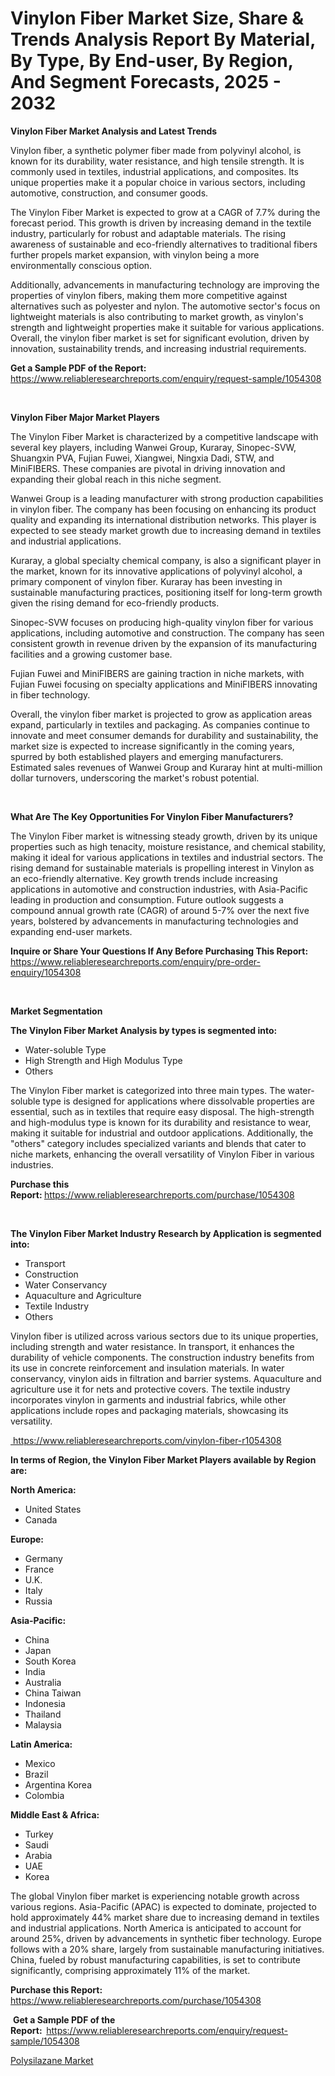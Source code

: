 <p><h1>Vinylon Fiber Market Size, Share & Trends Analysis Report By Material, By Type, By End-user, By Region, And Segment Forecasts, 2025 - 2032</h1></p><p><strong>Vinylon Fiber Market Analysis and Latest Trends</strong></p>
<p><p>Vinylon fiber, a synthetic polymer fiber made from polyvinyl alcohol, is known for its durability, water resistance, and high tensile strength. It is commonly used in textiles, industrial applications, and composites. Its unique properties make it a popular choice in various sectors, including automotive, construction, and consumer goods.</p><p>The Vinylon Fiber Market is expected to grow at a CAGR of 7.7% during the forecast period. This growth is driven by increasing demand in the textile industry, particularly for robust and adaptable materials. The rising awareness of sustainable and eco-friendly alternatives to traditional fibers further propels market expansion, with vinylon being a more environmentally conscious option.</p><p>Additionally, advancements in manufacturing technology are improving the properties of vinylon fibers, making them more competitive against alternatives such as polyester and nylon. The automotive sector's focus on lightweight materials is also contributing to market growth, as vinylon's strength and lightweight properties make it suitable for various applications. Overall, the vinylon fiber market is set for significant evolution, driven by innovation, sustainability trends, and increasing industrial requirements.</p></p>
<p><strong>Get a Sample PDF of the Report:&nbsp;</strong> <a href="https://www.reliableresearchreports.com/enquiry/request-sample/1054308?utm_campaign=3430&utm_medium=2&utm_source=Github&utm_content=ia&utm_term=31032025&utm_id=vinylon-fiber">https://www.reliableresearchreports.com/enquiry/request-sample/1054308</a></p>
<p>&nbsp;</p>
<p><strong>Vinylon Fiber Major Market Players</strong></p>
<p><p>The Vinylon Fiber Market is characterized by a competitive landscape with several key players, including Wanwei Group, Kuraray, Sinopec-SVW, Shuangxin PVA, Fujian Fuwei, Xiangwei, Ningxia Dadi, STW, and MiniFIBERS. These companies are pivotal in driving innovation and expanding their global reach in this niche segment.</p><p>Wanwei Group is a leading manufacturer with strong production capabilities in vinylon fiber. The company has been focusing on enhancing its product quality and expanding its international distribution networks. This player is expected to see steady market growth due to increasing demand in textiles and industrial applications.</p><p>Kuraray, a global specialty chemical company, is also a significant player in the market, known for its innovative applications of polyvinyl alcohol, a primary component of vinylon fiber. Kuraray has been investing in sustainable manufacturing practices, positioning itself for long-term growth given the rising demand for eco-friendly products.</p><p>Sinopec-SVW focuses on producing high-quality vinylon fiber for various applications, including automotive and construction. The company has seen consistent growth in revenue driven by the expansion of its manufacturing facilities and a growing customer base.</p><p>Fujian Fuwei and MiniFIBERS are gaining traction in niche markets, with Fujian Fuwei focusing on specialty applications and MiniFIBERS innovating in fiber technology. </p><p>Overall, the vinylon fiber market is projected to grow as application areas expand, particularly in textiles and packaging. As companies continue to innovate and meet consumer demands for durability and sustainability, the market size is expected to increase significantly in the coming years, spurred by both established players and emerging manufacturers. Estimated sales revenues of Wanwei Group and Kuraray hint at multi-million dollar turnovers, underscoring the market's robust potential.</p></p>
<p>&nbsp;</p>
<p><strong>What Are The Key Opportunities For Vinylon Fiber Manufacturers?</strong></p>
<p><p>The Vinylon Fiber market is witnessing steady growth, driven by its unique properties such as high tenacity, moisture resistance, and chemical stability, making it ideal for various applications in textiles and industrial sectors. The rising demand for sustainable materials is propelling interest in Vinylon as an eco-friendly alternative. Key growth trends include increasing applications in automotive and construction industries, with Asia-Pacific leading in production and consumption. Future outlook suggests a compound annual growth rate (CAGR) of around 5-7% over the next five years, bolstered by advancements in manufacturing technologies and expanding end-user markets.</p></p>
<p><strong>Inquire or Share Your Questions If Any Before Purchasing This Report:</strong> <a href="https://www.reliableresearchreports.com/enquiry/pre-order-enquiry/1054308?utm_campaign=3430&utm_medium=2&utm_source=Github&utm_content=ia&utm_term=31032025&utm_id=vinylon-fiber">https://www.reliableresearchreports.com/enquiry/pre-order-enquiry/1054308</a></p>
<p>&nbsp;</p>
<p><strong>Market Segmentation</strong></p>
<p><strong>The Vinylon Fiber Market Analysis by types is segmented into:</strong></p>
<p><ul><li>Water-soluble Type</li><li>High Strength and High Modulus Type</li><li>Others</li></ul></p>
<p><p>The Vinylon Fiber market is categorized into three main types. The water-soluble type is designed for applications where dissolvable properties are essential, such as in textiles that require easy disposal. The high-strength and high-modulus type is known for its durability and resistance to wear, making it suitable for industrial and outdoor applications. Additionally, the "others" category includes specialized variants and blends that cater to niche markets, enhancing the overall versatility of Vinylon Fiber in various industries.</p></p>
<p><strong>Purchase this Report:&nbsp;</strong><a href="https://www.reliableresearchreports.com/purchase/1054308?utm_campaign=3430&utm_medium=2&utm_source=Github&utm_content=ia&utm_term=31032025&utm_id=vinylon-fiber">https://www.reliableresearchreports.com/purchase/1054308</a></p>
<p>&nbsp;</p>
<p><strong>The Vinylon Fiber Market Industry Research by Application is segmented into:</strong></p>
<p><ul><li>Transport</li><li>Construction</li><li>Water Conservancy</li><li>Aquaculture and Agriculture</li><li>Textile Industry</li><li>Others</li></ul></p>
<p><p>Vinylon fiber is utilized across various sectors due to its unique properties, including strength and water resistance. In transport, it enhances the durability of vehicle components. The construction industry benefits from its use in concrete reinforcement and insulation materials. In water conservancy, vinylon aids in filtration and barrier systems. Aquaculture and agriculture use it for nets and protective covers. The textile industry incorporates vinylon in garments and industrial fabrics, while other applications include ropes and packaging materials, showcasing its versatility.</p></p>
<p><a href="https://www.reliableresearchreports.com/vinylon-fiber-r1054308?utm_campaign=3430&utm_medium=2&utm_source=Github&utm_content=ia&utm_term=31032025&utm_id=vinylon-fiber">&nbsp;https://www.reliableresearchreports.com/vinylon-fiber-r1054308</a></p>
<p><strong>In terms of Region, the Vinylon Fiber Market Players available by Region are:</strong></p>
<p>
    <p> <strong> North America: </strong>
        <ul>
            <li>United States</li>
            <li>Canada</li>
        </ul>
        </p> 
    <p> <strong> Europe: </strong>
        <ul>
            <li>Germany</li>
            <li>France</li>
            <li>U.K.</li>
            <li>Italy</li>
            <li>Russia</li>
        </ul>
        </p> 
    <p> <strong> Asia-Pacific: </strong>
        <ul>
            <li>China</li>
            <li>Japan</li>
            <li>South Korea</li>
            <li>India</li>
            <li>Australia</li>
            <li>China Taiwan</li>
            <li>Indonesia</li>
            <li>Thailand</li>
            <li>Malaysia</li>
        </ul>
        </p> 
    <p> <strong> Latin America: </strong>
        <ul>
            <li>Mexico</li>
            <li>Brazil</li>
            <li>Argentina Korea</li>
            <li>Colombia</li>
        </ul>
        </p> 
    <p> <strong> Middle East & Africa: </strong>
        <ul>
            <li>Turkey</li>
            <li>Saudi</li>
            <li>Arabia</li>
            <li>UAE</li>
            <li>Korea</li>
        </ul>
    </p>
    </p>
<p><p>The global Vinylon fiber market is experiencing notable growth across various regions. Asia-Pacific (APAC) is expected to dominate, projected to hold approximately 44% market share due to increasing demand in textiles and industrial applications. North America is anticipated to account for around 25%, driven by advancements in synthetic fiber technology. Europe follows with a 20% share, largely from sustainable manufacturing initiatives. China, fueled by robust manufacturing capabilities, is set to contribute significantly, comprising approximately 11% of the market.</p></p>
<p><strong>Purchase this Report: </strong><a href="https://www.reliableresearchreports.com/purchase/1054308?utm_campaign=3430&utm_medium=2&utm_source=Github&utm_content=ia&utm_term=31032025&utm_id=vinylon-fiber">https://www.reliableresearchreports.com/purchase/1054308</a></p>
<p>&nbsp;<strong>Get a Sample PDF of the Report:&nbsp;&nbsp;</strong><a href="https://www.reliableresearchreports.com/enquiry/request-sample/1054308?utm_campaign=3430&utm_medium=2&utm_source=Github&utm_content=ia&utm_term=31032025&utm_id=vinylon-fiber">https://www.reliableresearchreports.com/enquiry/request-sample/1054308</a></p>
<p><strong></strong></p>
<p><p><a href="https://github.com/xanaanenkaly/Market-Research-Report-List-1/blob/main/polysilazane-market.md?utm_campaign=3430&utm_medium=2&utm_source=Github&utm_content=ia&utm_term=31032025&utm_id=vinylon-fiber">Polysilazane Market</a></p></p>